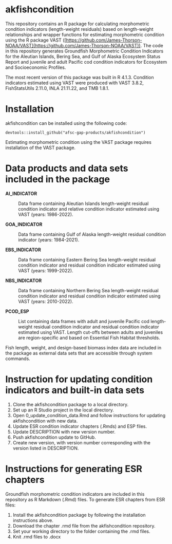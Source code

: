 # akfishcondition
This repository contains an R package for calculating morphometric condition indicators (length-weight residuals) based on length-weight relationships and wrapper functions for estimating morphometric condition using the R package VAST ([https://github.com/James-Thorson-NOAA/VAST](https://github.com/James-Thorson-NOAA/VAST)). The code in this repository generates Groundfish Morphometric Condition Indicators for the Aleutian Islands, Bering Sea, and Gulf of Alaska Ecosystem Status Report and juvenile and adult Pacific cod condition indicators for Ecosystem and Socioeconomic Profiles. 

The most recent version of this package was built in R 4.1.3. Condition indicators estimated using VAST were produced with VAST 3.8.2, FishStatsUtils 2.11.0, INLA 21.11.22, and TMB 1.8.1.

# Installation

akfishcondition can be installed using the following code:

```{r}
devtools::install_github("afsc-gap-products/akfishcondition")
```
Estimating morphometric condition using the VAST package requires installation of the VAST package. 

# Data products and data sets included in the package


<dl>
<dt><b>AI_INDICATOR</b></dt>
<dd><p>Data frame containing Aleutian Islands length-weight residual condition indicator and relative condition indicator estimated using VAST (years: 1986-2022).</p></dd>

<dt><b>GOA_INDICATOR</b></dt>
<dd><p>Data frame containing Gulf of Alaska length-weight residual condition indicator (years: 1984-2021).</p></dd>

<dt><b>EBS_INDICATOR</b></dt>
<dd><p>Data frame containing Eastern Bering Sea length-weight residual condition indicator and residual condition indicator estimated using VAST (years: 1999-2022).</p></dd>

<dt><b>NBS_INDICATOR</b></dt>
<dd><p>Data frame containing Northern Bering Sea length-weight residual condition indicator and residual condition indicator estimated using VAST (years: 2010-2022).</p></dd>

<dt><b>PCOD_ESP</b></dt>
<dd><p>List containing data frames with adult and juvenile Pacific cod length-weight residual condition indicator and residual condition indicator estimated using VAST. Length cut-offs between adults and juveniles are region-specific and based on Essential Fish Habitat thresholds.</p></dd>
</dl>

Fish length, weight, and design-based biomass index data are included in the package as external data sets that are accessible through system commands.


# Instruction for updating condition indicators and built-in data sets

1. Clone the akfishcondition package to a local directory.
2. Set up an R Studio project in the local directory.
3. Open 0_update_condition_data.Rmd and follow instructions for updating akfishcondition with new data.
4. Update ESR condition indicator chapters (.Rmds) and ESP files.
5. Update DESCRIPTION with new version number.
6. Push akfishcondition update to GitHub.
7. Create new version, with version number corresponding with the version listed in DESCRIPTION.

# Instructions for generating ESR chapters

Groundfish morphometric condition indicators are included in this repository as R Markdown (.Rmd) files. To generate ESR chapters from ESR files:

1. Install the akfishcondition package by following the installation instructions above.
2. Download the chapter .rmd file from the akfishcondition repository.
3. Set your working directory to the folder containing the .rmd files.
4. Knit .rmd files to .docx